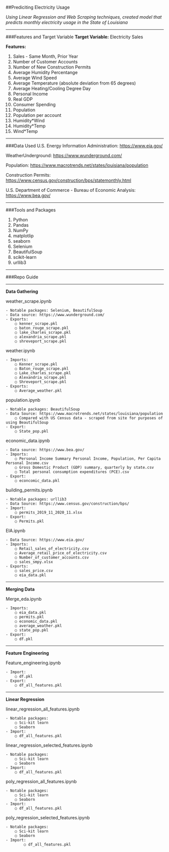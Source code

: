 ##Prediciting Electricity Usage

*Using Linear Regression and Web Scraping techniques, created model that predicts monthly electricity usage in the State of Louisiana*

---
###Features and Target Variable
**Target Variable:** Electricity Sales

**Features:**
1. Sales - Same Month, Prior Year
2. Number of Customer Accounts
3. Number of New Construction Permits
4. Average Humidity Percentange
5. Average Wind Speed
6. Average Temperature (absolute deviation from 65 degrees)
7. Average Heating/Cooling Degree Day
8. Personal Income
9. Real GDP
10. Consumer Spending
11. Population
12. Population per account
13. Humidity*Wind
14. Humidity*Temp
15. Wind*Temp

---

###Data Used
U.S. Energy Information Administration:
https://www.eia.gov/

WeatherUnderground:
https://www.wunderground.com/

Population:
https://www.macrotrends.net/states/louisiana/population

Construction Permits:
https://www.census.gov/construction/bps/statemonthly.html

U.S. Department of Commerce - Bureau of Economic Analysis:
https://www.bea.gov/

---

###Tools and Packages
1. Python
2. Pandas
3. NumPy
4. matplotlip
5. seaborn
6. Selenium
7. BeautifulSoup
8. scikit-learn
9. urllib3

---

###Repo Guide

---
**Data Gathering**

weather_scrape.ipynb
	
	- Notable packages: Selenium, BeautifulSoup
	- Data source: https://www.wunderground.com/
	- Exports:
		○ kenner_scrape.pkl
		○ baton_rouge_scrape.pkl
		○ lake_charles_scrape.pkl
		○ alexandria_scrape.pkl
		○ shreveport_scrape.pkl

weather.ipynb

	- Imports:
		○ Kenner_scrape.pkl
		○ Baton_rouge_scrape.pkl
		○ Lake_charles_scrape.pkl
		○ Alexandria_scrape.pkl
		○ Shreveport_scrape.pkl
	- Exports:
		○ Average_weather.pkl

population.ipynb
	
	- Notable packages: BeautifulSoup
	- Data Source: https://www.macrotrends.net/states/louisiana/population
		○ Compared with US Census data - scraped from site for purposes of using BeautifulSoup
	- Export:
		○ State_pop.pkl

economic_data.ipynb
	
	- Data source: https://www.bea.gov/
	- Imports: 
		○ Personal Income Summary Personal Income, Population, Per Capita Personal Income.csv
		○ Gross Domestic Product (GDP) summary, quarterly by state.csv
		○ Total personal consumption expenditures (PCE).csv
	- Export:
		○ econcomic_data.pkl

building_permits.ipynb
	
	- Notable packages: urllib3
	- Data Source: https://www.census.gov/construction/bps/
	- Import:
		○ permits_2019_11_2020_11.xlsx
	- Export:
		○ Permits.pkl

EIA.ipynb
	
	- Data Source: https://www.eia.gov/
	- Imports:
		○ Retail_sales_of_electricity.csv
		○ Average_retail_price_of_electricity.csv
		○ Number_of_customer_accounts.csv
		○ sales_smpy.xlsx
	- Exports:
		○ sales_price.csv
		○ eia_data.pkl

---
**Merging Data**

Merge_eda.ipynb
	
	- Imports:
		○ eia_data.pkl
		○ permits.pkl
		○ economic_data.pkl
		○ average_weather.pkl
		○ state_pop.pkl
	- Export:
		○ df.pkl

---
**Feature Engineering**

Feature_engineering.ipynb
	
	- Import:
		○ df.pkl
	- Export:
		○ df_all_features.pkl

---
**Linear Regression**

linear_regression_all_features.ipynb
	
	- Notable packages:
		○ Sci-kit learn
		○ Seaborn
	- Import:
		○ df_all_features.pkl

linear_regression_selected_features.ipynb
	
	- Notable packages:
		○ Sci-kit learn
		○ Seaborn
	- Import:
		○ df_all_features.pkl

poly_regression_all_features.ipynb
	
	- Notable packages:
		○ Sci-kit learn
		○ Seaborn
	- Import:
		○ df_all_features.pkl

poly_regression_selected_features.ipynb
	
	- Notable packages:
		○ Sci-kit learn
		○ Seaborn
	- Import:
            ○ df_all_features.pkl





